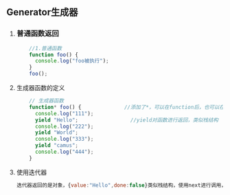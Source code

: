 ## Generator生成器

1. ### 普通函数返回

   ```js
       //1.普通函数
       function foo() {
         console.log("foo被执行");
       }
       foo();
   ```

2. 生成器函数的定义

   ```js
       // 生成器函数
       function* foo() {              //添加了*，可以在function后，也可以在函数名之前
         console.log("111");
         yield "Hello";                 //yield对函数进行返回，类似栈结构
         console.log("222");           
         yield "World";
         console.log("333");
         yield "camus";
         console.log("444");
       }
   
   ```

3. 使用迭代器

   ```js
   迭代器返回的是对象，{value:"Hello",done:false}类似栈结构，使用next进行调用，先进先出。当全都调用完后，返回done为true
   ```

   

